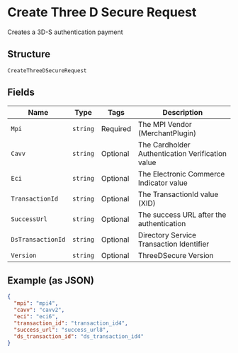 
# Create Three D Secure Request

Creates a 3D-S authentication payment

## Structure

`CreateThreeDSecureRequest`

## Fields

| Name | Type | Tags | Description |
|  --- | --- | --- | --- |
| `Mpi` | `string` | Required | The MPI Vendor (MerchantPlugin) |
| `Cavv` | `string` | Optional | The Cardholder Authentication Verification value |
| `Eci` | `string` | Optional | The Electronic Commerce Indicator value |
| `TransactionId` | `string` | Optional | The TransactionId value (XID) |
| `SuccessUrl` | `string` | Optional | The success URL after the authentication |
| `DsTransactionId` | `string` | Optional | Directory Service Transaction Identifier |
| `Version` | `string` | Optional | ThreeDSecure Version |

## Example (as JSON)

```json
{
  "mpi": "mpi4",
  "cavv": "cavv2",
  "eci": "eci6",
  "transaction_id": "transaction_id4",
  "success_url": "success_url8",
  "ds_transaction_id": "ds_transaction_id4"
}
```

